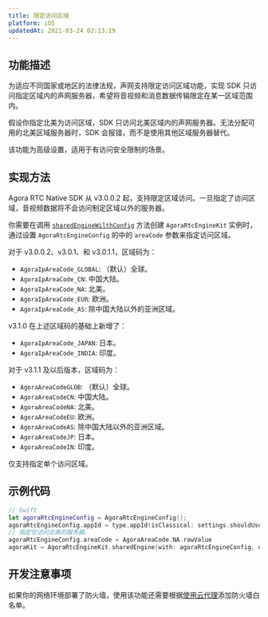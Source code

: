 ```yaml
---
title: 限定访问区域
platform: iOS
updatedAt: 2021-03-24 02:13:19
---
```


## 功能描述

为适应不同国家或地区的法律法规，声网支持限定访问区域功能，实现 SDK 只访问指定区域内的声网服务器，希望将音视频和消息数据传输限定在某一区域范围内。

假设你指定北美为访问区域，SDK 只访问北美区域内的声网服务器。无法分配可用的北美区域服务器时，SDK 会报错，而不是使用其他区域服务器替代。

<div class="alert note">该功能为高级设置，适用于有访问安全限制的场景。</div>

## 实现方法

Agora RTC Native SDK 从 v3.0.0.2 起，支持限定区域访问。一旦指定了访问区域，音视频数据将不会访问制定区域以外的服务器。

你需要在调用 [`sharedEngineWilthConfig`](./API%20Reference/oc/Classes/AgoraRtcEngineKit.html#//api/name/sharedEngineWithConfig:delegate:) 方法创建 `AgoraRtcEngineKit` 实例时，通过设置 `AgoraRtcEngineConfig` 的中的 `areaCode` 参数来指定访问区域。

对于 v3.0.0.2、v3.0.1、和 v3.0.1.1，区域码为：

- `AgoraIpAreaCode_GLOBAL`: （默认）全球。
- `AgoraIpAreaCode_CN`: 中国大陆。
- `AgoraIpAreaCode_NA`: 北美。
- `AgoraIpAreaCode_EUR`: 欧洲。
- `AgoraIpAreaCode_AS`: 除中国大陆以外的亚洲区域。

v3.1.0 在上述区域码的基础上新增了：

- `AgoraIpAreaCode_JAPAN`: 日本。
- `AgoraIpAreaCode_INDIA`: 印度。

对于 v3.1.1 及以后版本，区域码为：

- `AgoraAreaCodeGLOB`: （默认）全球。
- `AgoraAreaCodeCN`: 中国大陆。
- `AgoraAreaCodeNA`: 北美。
- `AgoraAreaCodeEU`: 欧洲。
- `AgoraAreaCodeAS`: 除中国大陆以外的亚洲区域。
- `AgoraAreaCodeJP`: 日本。
- `AgoraAreaCodeIN`: 印度。

<div class="alert note">仅支持指定单个访问区域。</div>

## 示例代码

```swift
// Swift
let agoraRtcEngineConfig = AgoraRtcEngineConfig();
agoraRtcEngineConfig.appId = type.appId(isClassical: settings.shouldUseClassicalAppIds)
// 指定仅访问北美的服务器。
agoraRtcEngineConfig.areaCode = AgoraAreaCode.NA.rawValue
agoraKit = AgoraRtcEngineKit.sharedEngine(with: agoraRtcEngineConfig, delegate: self)
```

## 开发注意事项

如果你的网络环境部署了防火墙，使用该功能还需要根据[使用云代理](cloudproxy_native)添加防火墙白名单。
